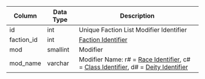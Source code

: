 | Column     | Data Type | Description                                                                                                                                                                                                                                                                   |
| ---------- | --------- | ----------------------------------------------------------------------------------------------------------------------------------------------------------------------------------------------------------------------------------------------------------------------------- |
| id         | int       | Unique Faction List Modifier Identifier                                                                                                                                                                                                                                       |
| faction_id | int       | [Faction Identifier](faction_list.md)                                                                                                                                                                                                                                         |
| mod        | smallint  | Modifier                                                                                                                                                                                                                                                                      |
| mod_name   | varchar   | Modifier Name: r# = [Race Identifier](https://eqemu.gitbook.io/server/categories/npc/race-list), c# = [Class Identifier](https://eqemu.gitbook.io/server/categories/player/class-list), d# = [Deity Identifier](https://eqemu.gitbook.io/server/categories/player/deity-list) |